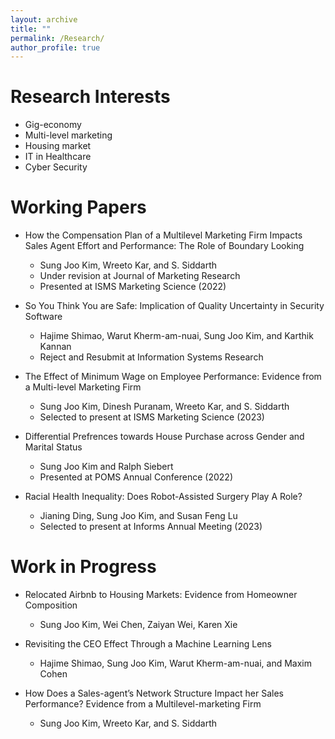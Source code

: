 ```yaml
---
layout: archive
title: ""
permalink: /Research/
author_profile: true
---
```




Research Interests 
======
* Gig-economy
* Multi-level marketing
* Housing market
* IT in Healthcare
* Cyber Security

Working Papers
======
* How the Compensation Plan of a Multilevel Marketing Firm Impacts Sales Agent Effort and Performance: The Role of Boundary Looking  
  * Sung Joo Kim, Wreeto Kar, and S. Siddarth
  * Under revision at Journal of Marketing Research
  * Presented at ISMS Marketing Science (2022) 

* So You Think You are Safe: Implication of Quality Uncertainty in Security Software
  * Hajime Shimao, Warut Kherm-am-nuai, Sung Joo Kim, and Karthik Kannan
  * Reject and Resubmit at Information Systems Research
 
* The Effect of Minimum Wage on Employee Performance: Evidence from a Multi-level Marketing Firm
  * Sung Joo Kim, Dinesh Puranam, Wreeto Kar, and S. Siddarth
  * Selected to present at ISMS Marketing Science (2023)

* Differential Prefrences towards House Purchase across Gender and Marital Status
  * Sung Joo Kim and Ralph Siebert
  * Presented at POMS Annual Conference (2022)

* Racial Health Inequality: Does Robot-Assisted Surgery Play A Role?
  * Jianing Ding, Sung Joo Kim, and Susan Feng Lu 
  * Selected to present at Informs Annual Meeting (2023)

Work in Progress
====== 
* Relocated Airbnb to Housing Markets: Evidence from Homeowner Composition
  * Sung Joo Kim, Wei Chen, Zaiyan Wei, Karen Xie

* Revisiting the CEO Effect Through a Machine Learning Lens
  * Hajime Shimao, Sung Joo Kim, Warut Kherm-am-nuai, and Maxim Cohen
 
* How Does a Sales-agent’s Network Structure Impact her Sales Performance? Evidence from a Multilevel-marketing Firm  
  * Sung Joo Kim, Wreeto Kar, and S. Siddarth
